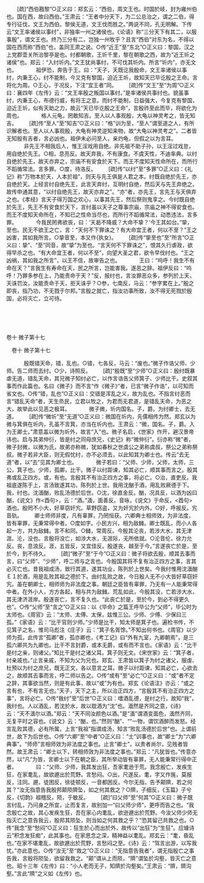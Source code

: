 <!-- { "loadSidebar": true } -->
　　[疏]“西伯戡黎”○正义曰：郑玄云：“西伯，周文王也。时国於岐，封为雍州伯也。国在西，故曰西伯。”王肃云：“王者中分天下，为二公总治之，谓之二伯，得专行征伐，文王为西伯。黎侯无道，文王伐而胜之。”两说不同，孔无明解。下传云“文王率诸侯以事纣”，非独率一州之诸侯也。《论语》称“三分天下有其二，以服事殷”，谓文王也。终乃三分有二，岂独一州牧乎？且言“西伯”对东为名，不得以国在西而称“西伯”也，盖同王肃之说。○传“近王”至“东北”○正义曰：黎国，汉之上党郡壶关所治黎亭是也。纣都朝歌，王圻千里，黎在朝歌之西，故为“近王圻之诸侯”也。郑云：“入纣圻内。”文王犹尚事纣，不可伐其圻内。所言“圻内”，亦无文也。
　
　　祖伊恐，奔告于王。曰：“天子，天既讫我殷命，文王率诸侯以事纣，内秉王心，纣不能制，今又克有黎国，迫近王圻，故知天已毕讫殷之王命。言将化为周。○王心，于况反，下注“宜王者”同。 
　　[疏]传“文王”至“为周”○正义曰：襄四年《左传》云：“文王率殷之叛国以事纣。”是率诸侯共事纣也。貌虽事纣，内秉王心，布德行威，有将王之意。而纣不能制，日益强大，今复克有黎国，迫近王圻，似有天助之力，故云“天已毕讫殷之王命”，言殷祚至此而毕，将欲化为周也。
　
　　格人元龟，罔敢知吉。至人以人事观殷，大龟以神灵考之，皆无知吉。 
　　[疏]传“至人”至“知吉”○正义曰：“格”训为至，“至人”谓至道之人，有所识解者也。至人以人事观殷，大龟有神灵逆知来物，故“大龟以神灵考之”。二者皆无知殷有吉者，言必凶也。祖伊未必问至人，亲灼龟，但假之以为言耳。
　
　　非先王不相我后人，惟王淫戏用自绝。非先祖不助子孙，以王淫过戏怠，用自绝於先王。○相，息亮反。故天弃我，不有康食。不虞天性，不迪率典。以纣自绝於先王，故天亦弃之，宗庙不有安食於天下。而王不度知天性命所在，而所行不蹈循常法。言多罪。○度，待洛反。 
　　[疏]传“以纣”至“多罪”○正义曰：《礼记》称“万物本於天，人本於祖”，则天与先王俱是人君之本。纣既自绝於先王，亦自绝於天。上经言纣自绝先王，此言天弃纣，互明纣自绝，然后天与先王弃绝之。故传申通其意，“以纣自绝先王，故天亦弃之”。“亦”者，亦先王，言先王与天俱弃之也。《孝经》言天子得万国之欢心，以事其先王，然后祭则鬼享之。今纣既自绝於先王，先王不有安食於天下，言纣虽以天子之尊事宗庙，宗庙之神不得安食也。而王不度知天命所在，不知已之性命当尽也，而所行不蹈循常法，动悉违法，言多罪。
　
　　今我民罔弗欲丧，曰：‘天曷不降威？大命不挚？’今王其如台。”挚，至也。民无不欲王之亡，言：“天何不下罪诛之？有大命宜王者，何以不至？”王之凶害，其如我所言。○挚音至，本又作{执女}。 
　　[疏]传“挚至也”至“所言”○正义曰：挚”、“至”同音，故“挚”为至也。“言天何不下罪诛之”，恨其久行虐政，欲得早杀之也。“有大命宜王者，何以不至”，向望大圣之君，欲令早伐纣也。“王之凶祸，其如我之所言”，以王不信，故审告之也。
　
　　王曰：“呜呼！我生不有命在天？”言我生有寿命在天，民之所言，岂能害我。遂恶之辞。祖伊反曰：“呜呼！乃罪多参在上，乃能责命于天？”反，报纣也，言汝罪恶众多，参列於上天，天诛罚汝，汝能责命于天，拒天诛乎？○参，七南反，马云：“参字累在上。”殷之即丧，指乃功，不无戮于尔邦。”言殷之就亡，指汝功事所致，汝不得无死戮於殷国，必将灭亡，立可待。 

　

　 

卷十 微子第十七 

　卷十 微子第十七 　 

　
　　殷既错天命，错，乱也。○错，七各反，马云：“废也。”微子作诰父师、少师。告二师而去纣。○少，诗照反。 
　　[疏]“殷既”至“少师”○正义曰：殷纣既暴虐无道，错乱天命，其兄微子知纣必亡，以作言诰告父师箕子、少师比干。史叙其事而作此篇也。名曰《微子》而不言“作《微子》”者，已言“微子作诰”，以可知而省文也。○传“错，乱也”○正义曰：交错是浑乱之义，故为乱也。不指言纣恶而言“错乱天命”者，天生烝民，立君以牧之，为君而无君道，是错乱天命，为恶之大，故举此以见恶之极耳。
　
　　微子微，圻内国名。子，爵。为纣卿士，去无道。 
　　[疏]传“微圻”至“无道”○正义曰：微国在圻内，先儒相传为然。郑玄以为微与箕俱在圻内，孔虽不言箕，亦当在圻内也。王肃云：“微，国名。子，爵。入为王卿士。”肃意盖以微为圻外，故言“入”也。微子名启，《世家》作开，避汉景帝讳也。启与其弟仲衍，皆是纣之同母庶兄，《史记》称“微仲衍”。衍亦称“微”者，微子封微，以微为氏，故弟亦称微，犹如春秋之世虞公之弟称虞叔，祭公之弟称祭叔。微子若非大臣，则无假忧纣，亦不必须去，以此知其为卿士也。传云“去无道”者，以“去”见其为卿士也。
　
　　微子若曰：“父师、少师，父师，太师，三公，箕子也。少师，孤卿，比干。微子以纣距谏，知其必亡，顺其事而言之。殷其弗或乱正四方。或，有也。言殷其不有治正四方之事，将必亡。○治，直吏反。我祖底遂陈于上，言汤致遂其功，陈列於上世。我用沈酗于酒，用乱败厥德于下。我，纣也。沈湎酗，败乱汤德於后世。○沈，徐直金反。酗，况具反，以酒为凶曰酗，《说文》作<酉句>，云：“酒。”湎，面善反。音咏，《说文》于命反，<酉句>酒也。殷罔不小大，好草窃奸宄。草野窃盗，又为奸宄於内外。○好，呼报反。宄音轨。 
　　卿士师师非度，凡有辜罪，乃罔恒获。六卿典士相师效，为非法度，皆有辜罪，无秉常得中者。○度如字。小民方兴，相为敌雠。卿士既乱，而小人各起一方，共为敌雠。言不和同。○雠，常周反。今殷其沦丧，若涉大水，其无津涯。沦，没也。言殷将没亡，如涉大水，无涯际，无所依就。○沦音伦，徐力允反。丧，息浪反。涯，五皆反，又宜佳反。殷遂丧，越至于今。”言遂丧亡於是，至於今，到不待久。 
　　[疏]“微子”至“于今”○正义曰：微子将欲去殷，顺其去事而言，曰“父师”、“少师”，呼二师与之言也。今殷国其将不复有治正四方之事，言其必灭亡也。昔我祖成汤，致行其道，遂其功业，陈列於上世矣。今我纣惟用沈湎酗Ｅ１於酒，用是乱败其祖之德於下。由纣乱败之故，今日殷人无不小大皆好草窃奸宄。虽在朝卿士，相师师为非法度之事。朝廷之臣皆有辜罪，乃无有一人能秉常得中者。在外小人，方方各起，相与共为敌雠。荒乱如此，今殷其没，亡若涉大水，其无津济涯岸。殷遂丧亡，言不复久也。“此丧亡於是，至於今，到必不得更久也”。○传“父师”至“言之”○正义曰：以《毕命》之篇王呼毕公为“父师”，毕公时为太师也。《周官》云：“太师、太傅、太保，兹惟三公。少师、少傅、少保曰三孤。”《家语》云：“比干官则少师。”少师是比干，知太师是箕子也。遍检书传，不见箕子之名，惟司马彪注《庄子》云：“箕子名胥馀。”不知出何书也。《周官》以少师为孤，此传言“孤卿”者，孤亦卿也，《考工记》曰“外有九室，九卿朝焉”，是三孤六卿共为九卿也。比干不言封爵，或本无爵，或有而不言也。《家语》云：“比干是纣之亲，则诸父。”知比干是纣之诸父耳。箕子则无文。《宋世家》云：“箕子者，纣亲戚也。”止言亲戚，不知为父为兄也。郑玄、王肃皆以箕子为纣之诸父，服虔、杜预以为纣之庶兄，既无正文，各以意言之耳。微子以纣距谏，知其必亡，心欲去之，故顺其去事而言，呼二师以告之。○传“或有”至“必亡”○正义曰：“或”者不定之辞，其事欲当然，则是有此事，故以“或”为有也。郑玄《论语注》亦云：“或之言有也，不有言无也。”天子，天下之主，所以治正四方，“言殷其不有治正四方之事”，言将必亡。○传“我纣”至“后世”○正义曰：嗜酒乱德，是纣之行，故知“我”，我纣也。人以酒乱，若沈於水，故以耽酒为“沈”也。湎然是齐同之意，《诗》云：“天不湎尔以酒。”郑云：“天不同汝颜色以酒。”是“湎”谓酒变面色，湎然齐同，无复平时之容也。《说文》云：“酗，也。”然则“酗”、“”一物，谓饮酒醉而发怒。经言乱败其德，必有所属，上言“我祖”指谓成汤，知言“败乱汤德於后世”也。上谓前世，故下为后世也。○传“六卿”至“中者”○正义曰：“士”训事也，故“卿士”为“六卿典事”。“师师”言相师效为非法度之事也。止言“卿士”，以贵者尚尔，见贱者皆然。故王肃云：“卿士以下，转相师效为非法度之事也。”郑云：“凡犹皆也。”传意亦然，以“凡”为皆，言卿士以下在朝之臣，其所举动皆有辜罪，无人能秉常行得中正者。
　
　　曰：“父师、少师，我其发出狂，吾家耄逊于荒。我念殷亡，发疾生狂，在家耄乱，故欲遯出於荒野。言愁闷。○出，尺遂反。耄，字又作旄，莫报反，注同。遯，徒困反，徐徒顿反，一音都困反。今尔无指，告予颠隮，若之何其？”汝无指意告我殷邦颠陨隮坠，如之何其救之？○隮，子细反，《玉篇》子兮反，《切韵》祖稽反。陨，于敏反。 
　　[疏]“曰父师”至“何其”○正义曰：微子既言纣乱，乃问身之所宜，止而复言，故别加一“曰父师少师”，更呼而告之也。“我念殷亡之故，其心发疾生狂，吾在家心内耄乱，欲逊遯出於荒野。今汝父师少师无指灭亡之意告我云，殷邦其陨坠，则当如之何其救之乎？”恐其留己共救之也。○传“我念”至“愁闷”○正义曰：狂生於心而出於外，故传以“出狂”为“生狂”。应璩诗云“积念发狂痴”，此其事也。在家思念之深，精神益以耄乱。郑玄云：“耄，昏乱也。”在家不堪耄乱，故欲遯出於荒野，言愁闷之至。《诗》云：“驾言出游，以写我忧。”亦此意也。○传“汝无”至“救之”○正义曰：“无指意告我者”，谓无指殷亡之事告我，言殷将陨坠，欲留我救之。“颠”谓从上而陨，“隮”谓坠於沟壑，皆灭亡之意也。昭十三年《左传》曰：“小人老而无子，知隮於沟壑矣。”王肃云：“隮，隮沟壑。”言此“隮”之义如《左传》也。
　
